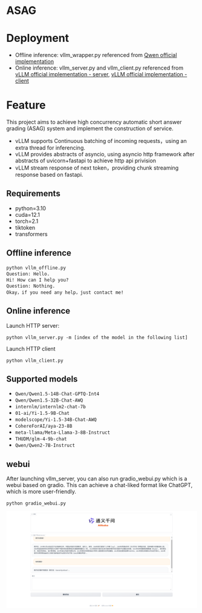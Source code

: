 # ASAG

# Deployment

* Offline inference: vllm_wrapper.py referenced from [Qwen official implementation](https://github.com/QwenLM/Qwen/blob/main/examples/vllm_wrapper.py)
* Online inference: vllm_server.py and vllm_client.py referenced from [vLLM official implementation - server](https://github.com/vllm-project/vllm/blob/main/vllm/entrypoints/api_server.py), [vLLM official implementation - client](https://github.com/vllm-project/vllm/blob/main/examples/api_client.py)

# Feature

This project aims to achieve high concurrency automatic short answer grading (ASAG) system and implement the construction of service.

* vLLM supports Continuous batching of incoming requests，using an extra thread for inferencing.
* vLLM provides abstracts of asyncio, using asyncio http framework after abstracts of uvicorn+fastapi to achieve http api privision
* vLLM stream response of next token，providing chunk streaming response based on fastapi.


## Requirements

- python=3.10
- cuda=12.1
- torch=2.1
- tiktoken
- transformers

## Offline inference

```
python vllm_offline.py
Question: Hello.
Hi! How can I help you?
Question: Nothing.
Okay，if you need any help，just contact me!
```

## Online inference


Launch HTTP server:
```
python vllm_server.py -m [index of the model in the following list]
```

Launch HTTP client
```
python vllm_client.py
```

## Supported models

* `Qwen/Qwen1.5-14B-Chat-GPTQ-Int4`
* `Qwen/Qwen1.5-32B-Chat-AWQ`
* `internlm/internlm2-chat-7b`
* `01-ai/Yi-1.5-9B-Chat`
* `modelscope/Yi-1.5-34B-Chat-AWQ`
* `CohereForAI/aya-23-8B`
* `meta-llama/Meta-Llama-3-8B-Instruct`
* `THUDM/glm-4-9b-chat`
* `Qwen/Qwen2-7B-Instruct`

## webui

After launching vllm_server, you can also run gradio_webui.py which is a webui based on gradio. This can achieve a chat-liked format like ChatGPT, which is more user-friendly.

```
python gradio_webui.py
```

![](webui.png)

